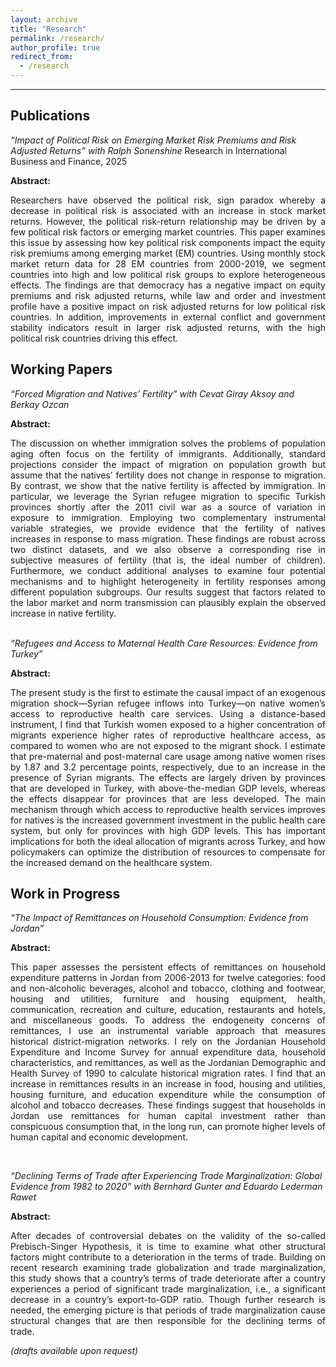 ```yaml
---
layout: archive
title: "Research"
permalink: /research/
author_profile: true
redirect_from:
  - /research
---
```


<hr>


## Publications
*“Impact of Political Risk on Emerging Market Risk Premiums and Risk Adjusted Returns” with Ralph Sonenshine*
Research in International Business and Finance, 2025

  **Abstract:** <br>
  <div align="justify">
  Researchers have observed the political risk, sign paradox whereby a decrease in political risk is associated with an increase in stock market returns. However, the political risk-return relationship may be driven by a few political risk factors or emerging market countries. This paper examines this issue by assessing how key political risk components impact the equity risk premiums among emerging market (EM) countries. Using monthly stock market return data for 28 EM countries from 2000-2019, we segment countries into high and low political risk groups to explore heterogeneous effects. The findings are that democracy has a negative impact on equity premiums and risk adjusted returns, while law and order and investment profile have a positive impact on risk adjusted returns for low political risk countries. In addition, improvements in external conflict and government stability indicators result in larger risk adjusted returns, with the high political risk countries driving this effect. 
  </div>

## Working Papers
*“Forced Migration and Natives’ Fertility” with Cevat Giray Aksoy and Berkay Ozcan*

  **Abstract:** <br>
  <div align="justify">
  The discussion on whether immigration solves the problems of population aging often focus on the fertility of immigrants. Additionally, standard projections consider the impact of migration on population growth but assume that the natives’ fertility does not change in response to migration. By contrast, we show that the native fertility is affected by immigration. In particular, we leverage the Syrian refugee migration to specific Turkish provinces shortly after the 2011 civil war as a source of variation in exposure to immigration. Employing two complementary instrumental variable strategies, we provide evidence that the fertility of natives increases in response to mass migration. These findings are robust across two distinct datasets, and we also observe a corresponding rise in subjective measures of fertility (that is, the ideal number of  children). Furthermore, we conduct additional analyses to examine four potential mechanisms and to highlight heterogeneity in fertility responses among different population subgroups. Our results suggest that factors related to the labor market and norm transmission can plausibly explain the observed increase in native fertility. 
  </div>
  <br>

*“Refugees and Access to Maternal Health Care Resources: Evidence from Turkey”*

  **Abstract:** <br>
    <div align="justify">

  The present study is the first to estimate the causal impact of an exogenous migration shock—Syrian refugee inflows into Turkey—on native women’s access to reproductive health care services. Using a distance-based instrument, I find that Turkish women exposed to a higher concentration of migrants experience higher rates of reproductive healthcare access, as compared to women who are not exposed to the migrant shock. I estimate that pre-maternal and post-maternal care usage among native women rises by 1.87 and 3.2 percentage points, respectively, due to an increase in the presence of Syrian migrants. The effects are largely driven by provinces that are developed in Turkey, with above-the-median GDP levels, whereas the effects disappear for provinces that are less developed. The main mechanism through which access to reproductive health services improves for natives is the increased government investment in the public health care system, but only for provinces with high GDP levels. This has important implications for both the ideal allocation of migrants across Turkey, and how policymakers can optimize the distribution of resources to compensate for the increased demand on the healthcare system. 
  </div>

## Work in Progress
*“The Impact of Remittances on Household Consumption: Evidence from Jordan”*
  
  **Abstract:** <br>
    <div align="justify">

  This paper assesses the persistent effects of remittances on household expenditure patterns in Jordan from 2006-2013 for twelve categories: food and non-alcoholic beverages, alcohol and tobacco, clothing and footwear, housing and utilities, furniture and housing equipment, health, communication, recreation and culture, education, restaurants and hotels, and miscellaneous goods. To address the endogeneity concerns of remittances, I use an instrumental variable approach that measures historical district-migration networks. I rely on the Jordanian Household Expenditure and Income Survey for annual expenditure data, household characteristics, and remittances, as well as the Jordanian Demographic and Health Survey of 1990 to calculate historical migration rates. I find that an increase in remittances results in an increase in food, housing and utilities, housing furniture, and education expenditure while the consumption of alcohol and tobacco decreases. These findings suggest that households in Jordan use remittances for human capital investment rather than conspicuous consumption that, in the long run, can promote higher levels of human capital and economic development. 
  </div>
<br>

*“Declining Terms of Trade after Experiencing Trade Marginalization: Global Evidence from 1982 to 2020” with Bernhard Gunter and Eduardo Lederman Rawet*
  
  **Abstract:** <br>
    <div align="justify">

  After decades of controversial debates on the validity of the so-called Prebisch-Singer Hypothesis, it is time to examine what other structural factors might contribute to a deterioration in the terms of trade. Building on recent research examining trade globalization and trade marginalization, this study shows that a country’s terms of trade deteriorate after a country experiences a period of significant trade marginalization, i.e., a significant decrease in a country’s export-to-GDP ratio. Though further research is needed, the emerging picture is that periods of trade marginalization cause structural changes that are then responsible for the declining terms of trade.
  </div>

 *(drafts available upon request)*


